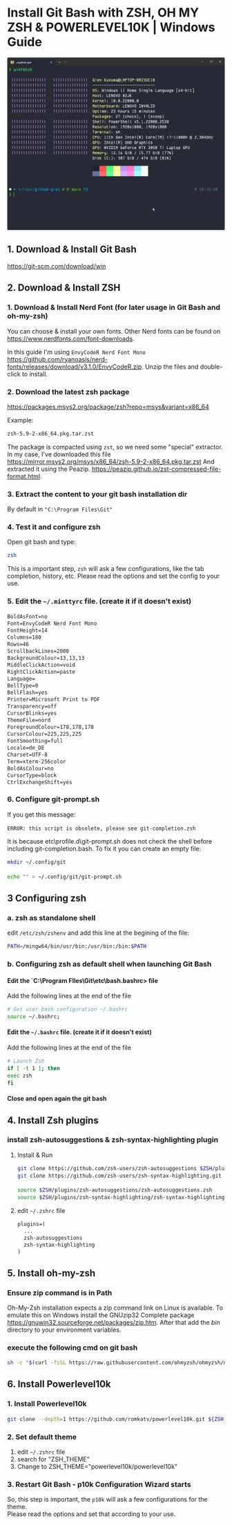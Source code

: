 # Install Git Bash with ZSH, OH MY ZSH & POWERLEVEL10K | Windows Guide

![Winfetch Windows Terminal](https://raw.githubusercontent.com/glenkusuma/github-gist/main/gitbash-with-zsh-omzsh-p10k/winfetch.png)

## 1. Download & Install Git Bash

<https://git-scm.com/download/win>

## 2. Download & Install ZSH

### 1. Download & Install Nerd Font (for later usage in Git Bash and oh-my-zsh)
You can choose & install your own fonts.
Other Nerd fonts can be found on <https://www.nerdfonts.com/font-downloads>. 

In this guide I'm using `EnvyCodeR Nerd Font Mono` <https://github.com/ryanoasis/nerd-fonts/releases/download/v3.1.0/EnvyCodeR.zip>.
Unzip the files and double-click to install.

### 2. Download the latest zsh package

<https://packages.msys2.org/package/zsh?repo=msys&variant=x86_64>

Example:

```txt
zsh-5.9-2-x86_64.pkg.tar.zst
```

The package is compacted using `zst`, so we need some "special" extractor.  
In my case, I've downloaded this file   <https://mirror.msys2.org/msys/x86_64/zsh-5.9-2-x86_64.pkg.tar.zst>
And extracted it using the Peazip.  <https://peazip.github.io/zst-compressed-file-format.html>.

### 3. Extract the content to your git bash installation dir

By default in ```"C:\Program Files\Git"```

### 4. Test it and configure zsh

Open git bash and type:

```bash
zsh
```

This is a important step, `zsh` will ask a few configurations, like the tab completion, history, etc.  Please read the options and set the config to your use.

### 5. Edit the `~/.minttyrc` file. (create it if it doesn't exist)

```.minttyrc
BoldAsFont=no
Font=EnvyCodeR Nerd Font Mono
FontHeight=14
Columns=180
Rows=46
ScrollbackLines=2000
BackgroundColour=13,13,13
MiddleClickAction=void
RightClickAction=paste
Language=
BellType=0
BellFlash=yes
Printer=Microsoft Print to PDF
Transparency=off
CursorBlinks=yes
ThemeFile=nord
ForegroundColour=178,178,178
CursorColour=225,225,225
FontSmoothing=full
Locale=de_DE
Charset=UTF-8
Term=xterm-256color
BoldAsColour=no
CursorType=block
CtrlExchangeShift=yes
```

### 6. Configure git-prompt.sh

If you get this message:

`ERROR: this script is obsolete, please see git-completion.zsh`

It is because etc\profile.d\git-prompt.sh does not check the shell before including git-completion.bash. To fix it you can create an empty file:

```bash
mkdir ~/.config/git

echo "" > ~/.config/git/git-prompt.sh
```

## 3 Configuring zsh

### a. zsh as standalone shell

edit `/etc/zsh/zshenv` and add this line at the begining of the file:

```bash
PATH=/mingw64/bin/usr/bin:/usr/bin:/bin:$PATH
```

### b. Configuring zsh as default shell when launching Git Bash

#### Edit the `C:\Program FIles\Git\etc\bash.bashrc> file

Add the following lines at the end of the file

```bash
# Get user bash configuration ~/.bashrc
source ~/.bashrc;
```

#### Edit the `~/.bashrc` file. (create it if it doesn't exist)

Add the following lines at the end of the file

```bash
# Launch Zsh
if [ -t 1 ]; then
exec zsh
fi
```

#### Close and open again the git bash

## 4. Install Zsh plugins

### install zsh-autosuggestions & zsh-syntax-highlighting plugin

1. Install & Run

    ```bash
    git clone https://github.com/zsh-users/zsh-autosuggestions $ZSH/plugins/zsh-autosuggestions
    git clone https://github.com/zsh-users/zsh-syntax-highlighting.git $ZSH/plugins/zsh-syntax-highlighting

    source $ZSH/plugins/zsh-autosuggestions/zsh-autosuggestions.zsh
    source $ZSH/plugins/zsh-syntax-highlighting/zsh-syntax-highlighting.zsh
    ```

2. edit `~/.zshrc` file

    ```zshrc
    plugins=( 
      ...
      zsh-autosuggestions
      zsh-syntax-highlighting
    )
    ```

## 5. Install oh-my-zsh
### Ensure zip command is in Path
Oh-My-Zsh installation expects a zip command link on Linux is available. 
To emulate this on Windows install the GNUzip32 Complete package <https://gnuwin32.sourceforge.net/packages/zip.htm>.
After that add the _bin_ directory to your environment variables.

### execute the following cmd on git bash  

```bash
sh -c "$(curl -fsSL https://raw.githubusercontent.com/ohmyzsh/ohmyzsh/master/tools/install.sh)"
```

## 6. Install Powerlevel10k

### 1. Install Powerlevel10k

```bash
git clone --depth=1 https://github.com/romkatv/powerlevel10k.git ${ZSH_CUSTOM:-$HOME/.oh-my-zsh/custom}/themes/powerlevel10k
```

### 2. Set default theme
1. edit `~/.zshrc` file
2. search for "ZSH_THEME"
3. Change to ZSH_THEME="powerlevel10k/powerlevel10k"

### 3. Restart Git Bash - p10k Configuration Wizard starts
So, this step is important, the `p10k` will ask a few configurations for the theme.  
Please read the options and set that according to your use.
